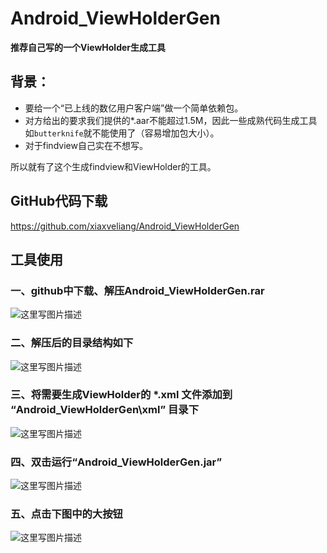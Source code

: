 # Android_ViewHolderGen


**推荐自己写的一个ViewHolder生成工具**

## 背景：
+ 要给一个“已上线的数亿用户客户端”做一个简单依赖包。
+ 对方给出的要求我们提供的*.aar不能超过1.5M，因此一些成熟代码生成工具如`butterknife`就不能使用了（容易增加包大小）。
+ 对于findview自己实在不想写。

所以就有了这个生成findview和ViewHolder的工具。

## GitHub代码下载
https://github.com/xiaxveliang/Android_ViewHolderGen

## 工具使用

### 一、github中下载、解压Android_ViewHolderGen.rar

![这里写图片描述](http://img.blog.csdn.net/20171111160412542?watermark/2/text/aHR0cDovL2Jsb2cuY3Nkbi5uZXQveGlheGw=/font/5a6L5L2T/fontsize/400/fill/I0JBQkFCMA==/dissolve/70/gravity/SouthEast)

### 二、解压后的目录结构如下
![这里写图片描述](http://img.blog.csdn.net/20171111160603008?watermark/2/text/aHR0cDovL2Jsb2cuY3Nkbi5uZXQveGlheGw=/font/5a6L5L2T/fontsize/400/fill/I0JBQkFCMA==/dissolve/70/gravity/SouthEast)


### 三、将需要生成ViewHolder的 *.xml 文件添加到 “Android_ViewHolderGen\xml” 目录下
![这里写图片描述](http://img.blog.csdn.net/20171111160659818?watermark/2/text/aHR0cDovL2Jsb2cuY3Nkbi5uZXQveGlheGw=/font/5a6L5L2T/fontsize/400/fill/I0JBQkFCMA==/dissolve/70/gravity/SouthEast)

### 四、双击运行“Android_ViewHolderGen.jar”

![这里写图片描述](http://img.blog.csdn.net/20171111160729610?watermark/2/text/aHR0cDovL2Jsb2cuY3Nkbi5uZXQveGlheGw=/font/5a6L5L2T/fontsize/400/fill/I0JBQkFCMA==/dissolve/70/gravity/SouthEast)

### 五、点击下图中的大按钮

![这里写图片描述](http://img.blog.csdn.net/20171111160754849?watermark/2/text/aHR0cDovL2Jsb2cuY3Nkbi5uZXQveGlheGw=/font/5a6L5L2T/fontsize/400/fill/I0JBQkFCMA==/dissolve/70/gravity/SouthEast)



